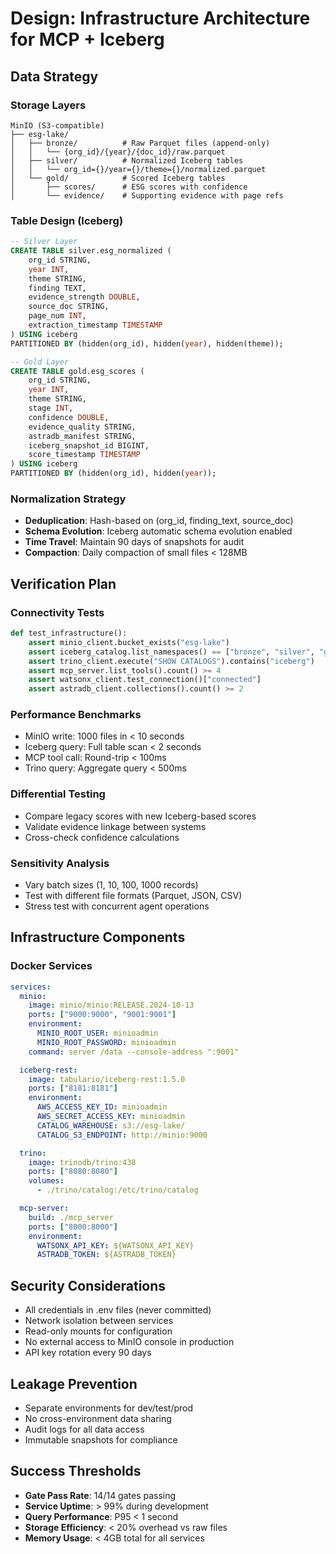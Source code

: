 # Design: Infrastructure Architecture for MCP + Iceberg

## Data Strategy

### Storage Layers
```
MinIO (S3-compatible)
├── esg-lake/
│   ├── bronze/          # Raw Parquet files (append-only)
│   │   └── {org_id}/{year}/{doc_id}/raw.parquet
│   ├── silver/          # Normalized Iceberg tables
│   │   └── org_id={}/year={}/theme={}/normalized.parquet
│   └── gold/            # Scored Iceberg tables
│       ├── scores/      # ESG scores with confidence
│       └── evidence/    # Supporting evidence with page refs
```

### Table Design (Iceberg)
```sql
-- Silver Layer
CREATE TABLE silver.esg_normalized (
    org_id STRING,
    year INT,
    theme STRING,
    finding TEXT,
    evidence_strength DOUBLE,
    source_doc STRING,
    page_num INT,
    extraction_timestamp TIMESTAMP
) USING iceberg
PARTITIONED BY (hidden(org_id), hidden(year), hidden(theme));

-- Gold Layer
CREATE TABLE gold.esg_scores (
    org_id STRING,
    year INT,
    theme STRING,
    stage INT,
    confidence DOUBLE,
    evidence_quality STRING,
    astradb_manifest STRING,
    iceberg_snapshot_id BIGINT,
    score_timestamp TIMESTAMP
) USING iceberg
PARTITIONED BY (hidden(org_id), hidden(year));
```

### Normalization Strategy
- **Deduplication**: Hash-based on (org_id, finding_text, source_doc)
- **Schema Evolution**: Iceberg automatic schema evolution enabled
- **Time Travel**: Maintain 90 days of snapshots for audit
- **Compaction**: Daily compaction of small files < 128MB

## Verification Plan

### Connectivity Tests
```python
def test_infrastructure():
    assert minio_client.bucket_exists("esg-lake")
    assert iceberg_catalog.list_namespaces() == ["bronze", "silver", "gold"]
    assert trino_client.execute("SHOW CATALOGS").contains("iceberg")
    assert mcp_server.list_tools().count() >= 4
    assert watsonx_client.test_connection()["connected"]
    assert astradb_client.collections().count() >= 2
```

### Performance Benchmarks
- MinIO write: 1000 files in < 10 seconds
- Iceberg query: Full table scan < 2 seconds
- MCP tool call: Round-trip < 100ms
- Trino query: Aggregate query < 500ms

### Differential Testing
- Compare legacy scores with new Iceberg-based scores
- Validate evidence linkage between systems
- Cross-check confidence calculations

### Sensitivity Analysis
- Vary batch sizes (1, 10, 100, 1000 records)
- Test with different file formats (Parquet, JSON, CSV)
- Stress test with concurrent agent operations

## Infrastructure Components

### Docker Services
```yaml
services:
  minio:
    image: minio/minio:RELEASE.2024-10-13
    ports: ["9000:9000", "9001:9001"]
    environment:
      MINIO_ROOT_USER: minioadmin
      MINIO_ROOT_PASSWORD: minioadmin
    command: server /data --console-address ":9001"

  iceberg-rest:
    image: tabulario/iceberg-rest:1.5.0
    ports: ["8181:8181"]
    environment:
      AWS_ACCESS_KEY_ID: minioadmin
      AWS_SECRET_ACCESS_KEY: minioadmin
      CATALOG_WAREHOUSE: s3://esg-lake/
      CATALOG_S3_ENDPOINT: http://minio:9000

  trino:
    image: trinodb/trino:438
    ports: ["8080:8080"]
    volumes:
      - ./trino/catalog:/etc/trino/catalog

  mcp-server:
    build: ./mcp_server
    ports: ["8000:8000"]
    environment:
      WATSONX_API_KEY: ${WATSONX_API_KEY}
      ASTRADB_TOKEN: ${ASTRADB_TOKEN}
```

## Security Considerations
- All credentials in .env files (never committed)
- Network isolation between services
- Read-only mounts for configuration
- No external access to MinIO console in production
- API key rotation every 90 days

## Leakage Prevention
- Separate environments for dev/test/prod
- No cross-environment data sharing
- Audit logs for all data access
- Immutable snapshots for compliance

## Success Thresholds
- **Gate Pass Rate**: 14/14 gates passing
- **Service Uptime**: > 99% during development
- **Query Performance**: P95 < 1 second
- **Storage Efficiency**: < 20% overhead vs raw files
- **Memory Usage**: < 4GB total for all services
